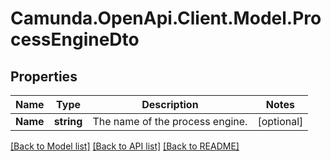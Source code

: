 # Camunda.OpenApi.Client.Model.ProcessEngineDto
## Properties

Name | Type | Description | Notes
------------ | ------------- | ------------- | -------------
**Name** | **string** | The name of the process engine. | [optional] 

[[Back to Model list]](../README.md#documentation-for-models) [[Back to API list]](../README.md#documentation-for-api-endpoints) [[Back to README]](../README.md)

